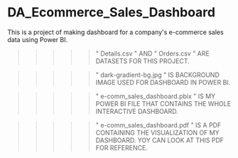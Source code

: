# DA_Ecommerce_Sales_Dashboard

This is a project of making dashboard for a company's e-commerce sales data using Power BI.

>>>>> " Details.csv " AND " Orders.csv " ARE DATASETS FOR THIS PROJECT.

>>>>> " dark-gradient-bg.jpg " IS BACKGROUND IMAGE USED FOR DASHBOARD IN POWER BI.

>>>>> " e-comm_sales_dashboard.pbix " IS MY POWER BI FILE THAT CONTAINS THE WHOLE INTERACTIVE DASHBOARD.

>>>>> " e-comm_sales_dashboard.pdf " IS A PDF CONTAINING THE VISUALIZATION OF MY DASHBOARD. YOY CAN LOOK AT THIS PDF FOR REFERENCE.
